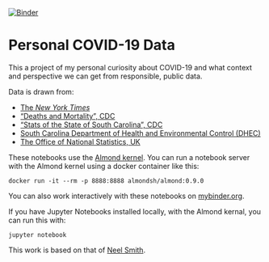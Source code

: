 [![Binder](https://mybinder.org/badge_logo.svg)](https://mybinder.org/v2/gh/Eumaeus/covid-data/master?filepath=index.ipynb)

# Personal COVID-19 Data

This a project of my personal curiosity about COVID-19 and what context and perspective we can get from responsible, public data.

Data is drawn from:

- [The *New York Times*](https://github.com/nytimes/covid-19-data)
- [“Deaths and Mortality”, CDC](https://www.cdc.gov/nchs/fastats/deaths.htm)
- [“Stats of the State of South Carolina”, CDC](https://www.cdc.gov/nchs/pressroom/states/southcarolina/southcarolina.htm)
- [South Carolina Department of Health and Environmental Control (DHEC)](https://www.scdhec.gov/vital-records/parentage/sc-vital-records-data-and-statistics)
- [The Office of National Statistics, UK](https://www.ons.gov.uk/peoplepopulationandcommunity/birthsdeathsandmarriages/deaths/datasets/weeklyprovisionalfiguresondeathsregisteredinenglandandwales)

These notebooks use the [Almond kernel](https://almond.sh/).  You can run a notebook server with the Almond kernel using a docker container like this:

    docker run -it --rm -p 8888:8888 almondsh/almond:0.9.0

You can also work interactively with these notebooks on [mybinder.org](https://mybinder.org/v2/gh/Eumaeus/fuCite-jupyter/master).

If you have Jupyter Notebooks installed locally, with the Almond kernal, you can run this with:

    jupyter notebook

This work is based on that of [Neel Smith](https://github.com/neelsmith/nomisma-jupyter).

